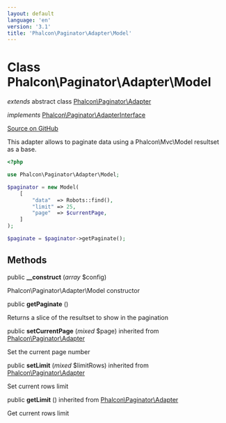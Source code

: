 ```yaml
---
layout: default
language: 'en'
version: '3.1'
title: 'Phalcon\Paginator\Adapter\Model'
---
```

# Class **Phalcon\Paginator\Adapter\Model**

*extends* abstract class [Phalcon\Paginator\Adapter](/3.1/en/api/Phalcon_Paginator_Adapter)

*implements* [Phalcon\Paginator\AdapterInterface](/3.1/en/api/Phalcon_Paginator_AdapterInterface)

<a href="https://github.com/phalcon/cphalcon/tree/v3.1.0/phalcon/paginator/adapter/model.zep" class="btn btn-default btn-sm">Source on GitHub</a>

This adapter allows to paginate data using a Phalcon\Mvc\Model resultset as a base.

```php
<?php

use Phalcon\Paginator\Adapter\Model;

$paginator = new Model(
    [
        "data"  => Robots::find(),
        "limit" => 25,
        "page"  => $currentPage,
    ]
);

$paginate = $paginator->getPaginate();

```


## Methods
public  **__construct** (*array* $config)

Phalcon\Paginator\Adapter\Model constructor



public  **getPaginate** ()

Returns a slice of the resultset to show in the pagination



public  **setCurrentPage** (*mixed* $page) inherited from [Phalcon\Paginator\Adapter](/3.1/en/api/Phalcon_Paginator_Adapter)

Set the current page number



public  **setLimit** (*mixed* $limitRows) inherited from [Phalcon\Paginator\Adapter](/3.1/en/api/Phalcon_Paginator_Adapter)

Set current rows limit



public  **getLimit** () inherited from [Phalcon\Paginator\Adapter](/3.1/en/api/Phalcon_Paginator_Adapter)

Get current rows limit



